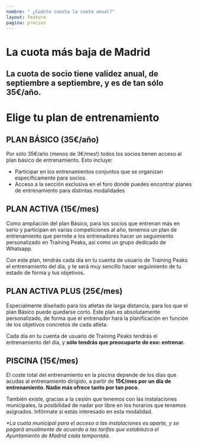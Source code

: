 ```yaml
---
nombre: " ¿Cuánto cuesta la cuota anual?"
layout: feature
pagina: precios
---
```

# La cuota más baja de Madrid

## La cuota de socio tiene validez anual, de septiembre a septiembre, y es de **tan sólo 35€/año**.

# Elige tu plan de entrenamiento

## PLAN BÁSICO (35€/año)

Por sólo 35€/año (menos de 3€/mes!) todos los socios tienen acceso al plan básico de entrenamiento. Esto incluye:

* Participar en los entrenamientos conjuntos que se organizan específicamente para socios.
* Acceso a la sección exclusiva en el foro donde puedes encontrar planes de entrenamiento para distintas modalidades

## PLAN ACTIVA (15€/mes)

Como ampliación del plan Básico, para los socios que entrenan más en serio y participan en varias competiciones al año, tenemos un plan de entrenamiento que permite a los entrenadores hacer un seguimiento personalizado en Training Peaks, así como un grupo dedicado de Whatsapp.

Con este plan, tendrás cada día en tu cuenta de usuario de Training Peaks el entrenamiento del día, y te será muy sencillo hacer seguimiento de tu estado de forma y tus objetivos.

## PLAN ACTIVA PLUS (25€/mes)

Especialmente diseñado para los atletas de larga distancia, para los que el plan Básico puede quedarse corto. Este plan es absolutamente personalizado, de forma que el entrenador hará la planificación en función de los objetivos concretos de cada atleta.

Cada día en tu cuenta de usuario de Training Peaks tendrás el entrenamiento del día, y **sólo tendrás que preocuparte de eso: entrenar.**

## PISCINA (15€/mes)

El coste total del entrenamiento en la piscina depende de los días que acudas al entrenamiento dirigido, a partir de **15€/mes por un día de entrenamiento. Nadie más ofrece tanto por tan poco.**

También existe, gracias a la cesión que tenemos con las instalaciones municipales, la posibilidad de nadar por libre en los horarios que tenemos asignados. Infórmate si estás interesado en esta modalidad.

*\*La cuota municipal para el acceso a las instalaciones es aparte, y se pagará anualmente de acuerdo a las tarifas que establezca el Ayuntamiento de Madrid cada temporada.*